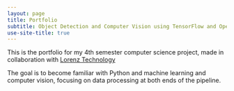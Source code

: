 ```yaml
---
layout: page
title: Portfolio
subtitle: Object Detection and Computer Vision using TensorFlow and OpenCV in Python
use-site-title: true
---
```


This is the portfolio for my 4th semester computer science project, made in collaboration with [Lorenz Technology](https://www.lorenztechnology.com/)

The goal is to become familiar with Python and machine learning and computer vision, focusing on data processing at both ends of the pipeline.
